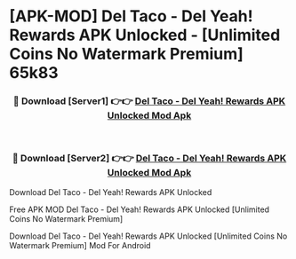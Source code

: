 # [APK-MOD] Del Taco - Del Yeah! Rewards APK Unlocked - [Unlimited Coins No Watermark Premium] 65k83



<div align="center">
<h3>🔴 Download [Server1] 👉👉 <a href="https://momento.my/?title=Del_Taco_-_Del_Yeah!_Rewards_APK_Unlocked">Del Taco - Del Yeah! Rewards APK Unlocked Mod Apk</a></h3><br>

<h3>🔴 Download [Server2] 👉👉 <a href="https://momento.my/?title=Del_Taco_-_Del_Yeah!_Rewards_APK_Unlocked">Del Taco - Del Yeah! Rewards APK Unlocked Mod Apk</a></h3>
</div>



Download Del Taco - Del Yeah! Rewards APK Unlocked 

Free APK MOD Del Taco - Del Yeah! Rewards APK Unlocked [Unlimited Coins No Watermark Premium]

Download Del Taco - Del Yeah! Rewards APK Unlocked [Unlimited Coins No Watermark Premium] Mod For Android
